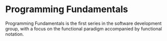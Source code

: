 # Programming Fundamentals
Programming Fundamentals is the first series in the software development group, with a focus on the functional paradigm accompanied by functional notation.
